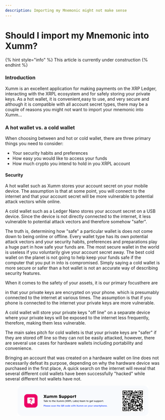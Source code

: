 ```yaml
---
description: Importing my Mnemonic might not make sense
---
```


# Should I import my Mnemonic into Xumm?

{% hint style="info" %}
This article is currently under construction
{% endhint %}

### Introduction

Xumm is an excellent application for making payments on the XRP Ledger, interacting with the XRPL ecosystem and for safely storing your private keys. As a hot wallet, it is convenient,easy to use, and very secure and although it is compatible with all account secret types, there may be a couple of reasons you might not want to import your mnemonic into Xumm...

### A hot wallet vs. a cold wallet

When choosing between and hot or cold wallet, there are three primary things you need to consider:

* Your security habits and preferences
* How easy you would like to access your funds
* How much crypto you intend to hold in you XRPL account

#### Security

A hot wallet such as Xumm stores your account secret on your mobile device. The assumption is that at some point, you will connect to the internet and that your account secret will be more vulnerable to potential attack vectors while online.

A cold wallet such as a Ledger Nano stores your account secret on a USB device. Since the device is not directly connected to the internet, it less vulnerable to potential attack vectors and therefore somehow "safer".

The truth is, determining how "safe" a particular wallet is does not come down to being online or offline. Every wallet type has its own potential attack vectors and your security habits, preferences  and preparations play a huge part in how safe your funds are. The most secure wallet in the world is useless if you voluntarily give your account secret away. The best cold wallet on the planet is not going to help keep your funds safe if the computer that you put in into is compromised. Simply saying a cold wallet is more secure or safer than a hot wallet is not an accurate way of describing security features.

&#x20;&#x20;





When it comes to the safety of your assets, it is our primary focusthere are&#x20;

in that your private keys are encrypted on your phone. which is presumably connected to the internet at various times. The assumption is that if you phone is connected to the internet your private keys are more vulnerable.

A cold wallet will store your private keys "off line" on a separate device where your private keys will be exposed to the internet less frequently, therefore, making them less vulnerable.

The main sales pitch for cold wallets is that your private keys are "safer" if they are stored off line so they can not be easily attacked, however, there are several use cases for hardware wallets including portability and convenience.

Bringing an account that was created on a hardware wallet on line does not necessarily defeat its purpose, depending on why the hardware device was purchased in the first place, A quick search on the internet will reveal that several different cold wallets have been successfully "hacked" while several different hot wallets have not.



<figure><img src="../../../.gitbook/assets/Support banner Xumm.png" alt=""><figcaption></figcaption></figure>
